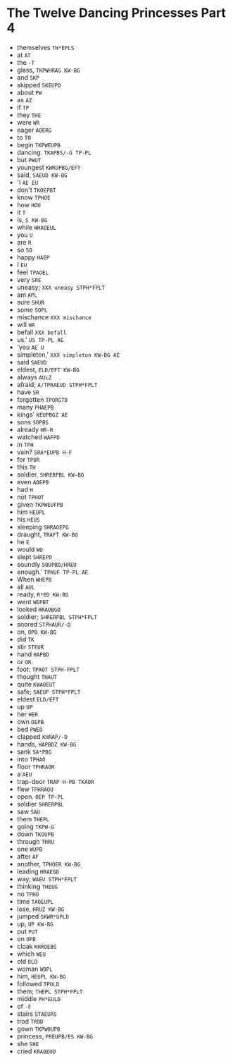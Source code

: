 # The Twelve Dancing Princesses Part 4

* themselves `TH*EPLS`
* at `AT`
* the `-T`
* glass, `TKPWHRAS KW-BG`
* and `SKP`
* skipped `SKEUPD`
* about `PW`
* as `AZ`
* if `TP`
* they `THE`
* were `WR`
* eager `AOERG`
* to `TO`
* begin `TKPWEUPB`
* dancing. `TKAPBS/-G TP-PL`
* but `PWUT`
* youngest `KWRUPBG/EFT`
* said, `SAEUD KW-BG`
* 'I `AE EU`
* don't `TKOEPBT`
* know `TPHOE`
* how `HOU`
* it `T`
* is, `S KW-BG`
* while `WHAOEUL`
* you `U`
* are `R`
* so `SO`
* happy `HAEP`
* I `EU`
* feel `TPAOEL`
* very `SRE`
* uneasy; `XXX uneasy STPH*FPLT`
* am `APL`
* sure `SHUR`
* some `SOPL`
* mischance `XXX mischance`
* will `HR`
* befall `XXX befall`
* us.' `US TP-PL AE`
* 'you `AE U`
* simpleton,' `XXX simpleton KW-BG AE`
* said `SAEUD`
* eldest, `ELD/EFT KW-BG`
* always `AULZ`
* afraid; `A/TPRAEUD STPH*FPLT`
* have `SR`
* forgotten `TPORGTD`
* many `PHAEPB`
* kings' `KEUPBGZ AE`
* sons `SOPBS`
* already `HR-R`
* watched `WAFPD`
* in `TPH`
* vain? `SRA*EUPB H-F`
* for `TPOR`
* this `TH`
* soldier, `SHRERPBL KW-BG`
* even `AOEPB`
* had `H`
* not `TPHOT`
* given `TKPWEUFPB`
* him `HEUPL`
* his `HEUS`
* sleeping `SHRAOEPG`
* draught, `TRAFT KW-BG`
* he `E`
* would `WO`
* slept `SHREPD`
* soundly `SOUPBD/HREU`
* enough.' `TPHUF TP-PL AE`
* When `WHEPB`
* all `AUL`
* ready, `R*ED KW-BG`
* went `WEPBT`
* looked `HRAOBGD`
* soldier; `SHRERPBL STPH*FPLT`
* snored `STPHAUR/-D`
* on, `OPB KW-BG`
* did `TK`
* stir `STEUR`
* hand `HAPBD`
* or `OR`
* foot: `TPAOT STPH-FPLT`
* thought `THAUT`
* quite `KWAOEUT`
* safe; `SAEUF STPH*FPLT`
* eldest `ELD/EFT`
* up `UP`
* her `HER`
* own `OEPB`
* bed `PWED`
* clapped `KHRAP/-D`
* hands, `HAPBDZ KW-BG`
* sank `SA*PBG`
* into `TPHAO`
* floor `TPHRAOR`
* a `AEU`
* trap-door `TRAP H-PB TKAOR`
* flew `TPHRAOU`
* open. `OEP TP-PL`
* soldier `SHRERPBL`
* saw `SAU`
* them `THEPL`
* going `TKPW-G`
* down `TKOUPB`
* through `THRU`
* one `WUPB`
* after `AF`
* another, `TPHOER KW-BG`
* leading `HRAEGD`
* way; `WAEU STPH*FPLT`
* thinking `THEUG`
* no `TPHO`
* time `TAOEUPL`
* lose, `HRUZ KW-BG`
* jumped `SKWR*UPLD`
* up, `UP KW-BG`
* put `PUT`
* on `OPB`
* cloak `KHROEBG`
* which `WEU`
* old `OLD`
* woman `WOPL`
* him, `HEUPL KW-BG`
* followed `TPOLD`
* them; `THEPL STPH*FPLT`
* middle `PH*EULD`
* of `-F`
* stairs `STAEURS`
* trod `TROD`
* gown `TKPWOUPB`
* princess, `PREUPB/ES KW-BG`
* she `SHE`
* cried `KRAOEUD`
